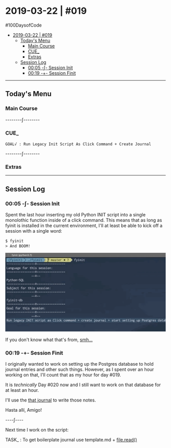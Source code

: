 # 2019-03-22 | #019

\#100DaysofCode

- [2019-03-22 | #019](#2019-03-22--019)
  - [Today's Menu](#todays-menu)
    - [Main Course](#main-course)
    - [CUE_](#cue)
    - [Extras](#extras)
  - [Session Log](#session-log)
    - [00:05 -∫- Session Init](#0005--%E2%88%AB--session-init)
    - [00:19 -+- Session Finit](#0019----session-finit)

---

## Today's Menu

### Main Course

--------∫--------

### CUE_  

    GOAL√ : Run Legacy Init Script As Click Command + Create Journal

--------∫--------

### Extras

---

## Session Log

### 00:05 -∫- Session Init

Spent the last hour inserting my old Python INIT script into a single monolothic function inside of a click command. This means that as long as fyinit is installed in the current environment, I'll at least be able to kick off a session with a single word:

    $ fyinit
    > And BOOM!

![BOOM](boom.gif)

If you don't know what that's from, [smh...](https://www.youtube.com/watch?v=L4aX0c6ffuI)

### 00:19 -+- Session Finit

I originally wanted to work on setting up the Postgres database to hold journal entries and other such things. However, as I spent over an hour working on that, I'll count that as my hour for day #019.

It is *technically* Day #020 now and I still want to work on that database for at least an hour.

I'll use the [that journal](../020_Sql_Postgres/020_journal.md) to write those notes.

Hasta allí, Amigo!

----∫----

Next time I work on the script:

TASK_ : To get boilerplate journal use template.md + [file.read()](https://youtu.be/Uh2ebFW8OYM?t=370)